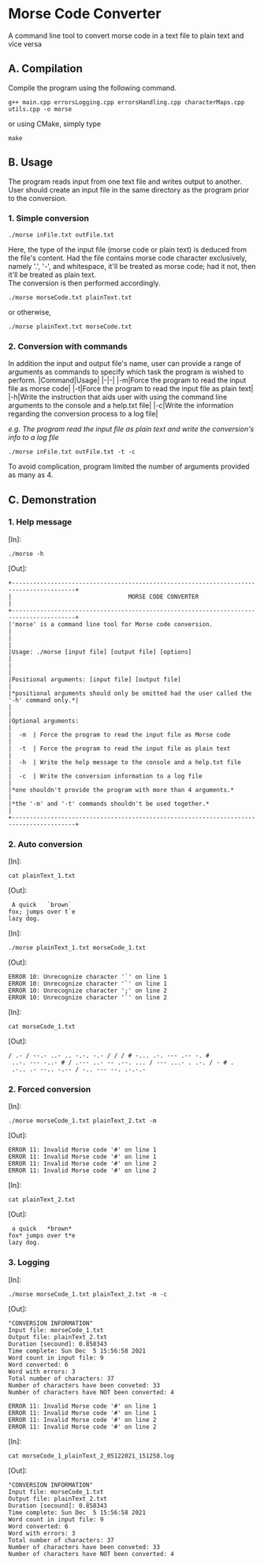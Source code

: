 # Morse Code Converter
A command line tool to convert morse code in a text file to plain text and vice versa 
## A. Compilation
Compile the program using the following command.

```
g++ main.cpp errorsLogging.cpp errorsHandling.cpp characterMaps.cpp utils.cpp -o morse
```
or using CMake, simply type
```
make
```
## B. Usage
The program reads input from one text file and writes output to another. User should create an input file in the same directory as the program prior to the conversion.
### 1. Simple conversion
```
./morse inFile.txt outFile.txt
```
Here, the type of the input file (morse code or plain text) is deduced from the file's content. Had the file contains morse code character exclusively, namely '.', '-', and whitespace, it'll be treated as morse code; had it not, then it'll be treated as plain text. <br>
The conversion is then performed accordingly.
```
./morse morseCode.txt plainText.txt
```
or otherwise,
```
./morse plainText.txt morseCode.txt
```
### 2. Conversion with commands
In addition the input and output file's name, user can provide a range of arguments as commands to specify which task the program is wished to perform.
|Command|Usage|
|-|-|
|-m|Force the program to read the input file as morse code|
|-t|Force the program to read the input file as plain text|
|-h|Write the instruction that aids user with using the command line arguments to the console and a help.txt file|
|-c|Write the information regarding the conversion process to a log file|


*e.g. The program read the input file as plain text and write the conversion's info to a log file*
```
./morse inFile.txt outFile.txt -t -c
```
To avoid complication, program limited the number of arguments provided as many as 4.
## C. Demonstration
### 1. Help message
[In]:
```
./morse -h
```
[Out]:
```
+----------------------------------------------------------------------------------------+
|                                 MORSE CODE CONVERTER                                   |
+----------------------------------------------------------------------------------------+
|'morse' is a command line tool for Morse code conversion.                               |
|                                                                                        |
|Usage: ./morse [input file] [output file] [options]                                     |
|                                                                                        |
|Positional arguments: [input file] [output file]                                        |
|*positional arguments should only be omitted had the user called the '-h' command only.*|
|                                                                                        |
|Optional arguments:                                                                    |
|  -m  | Force the program to read the input file as Morse code                          |
|  -t  | Force the program to read the input file as plain text                          |
|  -h  | Write the help message to the console and a help.txt file                       |
|  -c  | Write the conversion information to a log file                                  |
|*one shouldn't provide the program with more than 4 arguments.*                         |
|*the '-m' and '-t' commands shouldn't be used together.*                                 |
+----------------------------------------------------------------------------------------+
```
### 2. Auto conversion
[In]:
```
cat plainText_1.txt
```
[Out]:
```
 A quick   `brown`
fox; jumps over t`e
lazy dog.
```
[In]:
```
./morse plainText_1.txt morseCode_1.txt 
```
[Out]:
```
ERROR 10: Unrecognize character '`' on line 1
ERROR 10: Unrecognize character '`' on line 1
ERROR 10: Unrecognize character ';' on line 2
ERROR 10: Unrecognize character '`' on line 2
```
[In]:
```
cat morseCode_1.txt
```
[Out]:
```
/ .- / --.- ..- .. -.-. -.- / / / # -... .-. --- .-- -. # 
 ..-. --- -..- # / .--- ..- -- .--. ... / --- ...- . .-. / - # . 
 .-.. .- --.. -.-- / -.. --- --. .-.-.- 
```
### 2. Forced conversion
[In]:
```
./morse morseCode_1.txt plainText_2.txt -m
```
[Out]:
```
ERROR 11: Invalid Morse code '#' on line 1
ERROR 11: Invalid Morse code '#' on line 1
ERROR 11: Invalid Morse code '#' on line 2
ERROR 11: Invalid Morse code '#' on line 2
```
[In]:
```
cat plainText_2.txt
```
[Out]:
```
 a quick   *brown*
fox* jumps over t*e
lazy dog.
```
### 3. Logging
[In]:
```
./morse morseCode_1.txt plainText_2.txt -m -c
```
[Out]:
```
"CONVERSION INFORMATION"
Input file: morseCode_1.txt
Output file: plainText_2.txt
Duration [secound]: 0.858343
Time complete: Sun Dec  5 15:56:58 2021
Word count in input file: 9
Word converted: 6
Word with errors: 3
Total number of characters: 37
Number of characters have been conveted: 33
Number of characters have NOT been converted: 4

ERROR 11: Invalid Morse code '#' on line 1
ERROR 11: Invalid Morse code '#' on line 1
ERROR 11: Invalid Morse code '#' on line 2
ERROR 11: Invalid Morse code '#' on line 2
```
[In]:
```
cat morseCode_1_plainText_2_05122021_151258.log
```
[Out]:
```
"CONVERSION INFORMATION"
Input file: morseCode_1.txt
Output file: plainText_2.txt
Duration [secound]: 0.858343
Time complete: Sun Dec  5 15:56:58 2021
Word count in input file: 9
Word converted: 6
Word with errors: 3
Total number of characters: 37
Number of characters have been conveted: 33
Number of characters have NOT been converted: 4
```